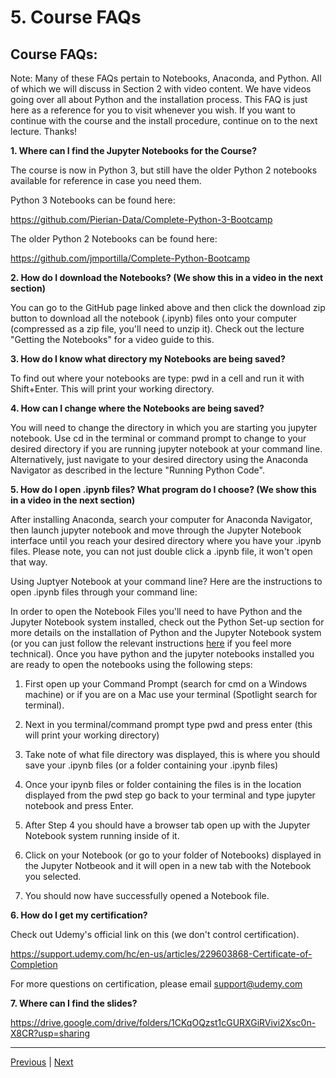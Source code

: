 #  5. Course FAQs

##  Course FAQs:

Note: Many of these FAQs pertain to Notebooks, Anaconda, and Python. All of which we will discuss in Section 2 with video content. We have videos going over all about Python and the installation process. This FAQ is just here as a reference for you to visit whenever you wish. If you want to continue with the course and the install procedure, continue on to the next lecture. Thanks!

**1. Where can I find the Jupyter Notebooks for the Course?**

The course is now in Python 3, but still have the older Python 2 notebooks available for reference in case you need them.

Python 3 Notebooks can be found here:

https://github.com/Pierian-Data/Complete-Python-3-Bootcamp


The older Python 2 Notebooks can be found here:

https://github.com/jmportilla/Complete-Python-Bootcamp

**2. How do I download the Notebooks? (We show this in a video in the next section)**

You can go to the GitHub page linked above and then click the download zip button to download all the notebook (.ipynb) files onto your computer (compressed as a zip file, you'll need to unzip it). Check out the lecture "Getting the Notebooks" for a video guide to this.

**3. How do I know what directory my Notebooks are being saved?**

To find out where your notebooks are type: pwd in a cell and run it with Shift+Enter. This will print your working directory.

**4. How can I change where the Notebooks are being saved?**

You will need to change the directory in which you are starting you jupyter notebook. Use cd in the terminal or command prompt to change to your desired directory if you are running jupyter notebook at your command line. Alternatively, just navigate to your desired directory using the Anaconda Navigator as described in the lecture "Running Python Code".

**5. How do I open .ipynb files? What program do I choose? (We show this in a video in the next section)**

After installing Anaconda, search your computer for Anaconda Navigator, then launch jupyter notebook and move through the Jupyter Notebook interface until you reach your desired directory where you have your .ipynb files. Please note, you can not just double click a .ipynb file, it won't open that way.

Using Juptyer Notebook at your command line? Here are the instructions to open .ipynb files through your command line:

In order to open the Notebook Files you'll need to have Python and the Jupyter Notebook system installed, check out the Python Set-up section for more details on the installation of Python and the Jupyter Notebook system (or you can just follow the relevant instructions [here](https://docs.jupyter.org/en/latest/install.html) if you feel more technical). Once you have python and the jupyter notebooks installed you are ready to open the notebooks using the following steps:

1. First open up your Command Prompt (search for cmd on a Windows machine) or if you are on a Mac use your terminal (Spotlight search for terminal).

1. Next in you terminal/command prompt type pwd and press enter (this will print your working directory)

1. Take note of what file directory was displayed, this is where you should save your .ipynb files (or a folder containing your .ipynb files)

1. Once your ipynb files or folder containing the files is in the location displayed from the pwd step go back to your terminal and type jupyter notebook and press Enter.

1. After Step 4 you should have a browser tab open up with the Jupyter Notebook system running inside of it.

1. Click on your Notebook (or go to your folder of Notebooks) displayed in the Jupyter Notbeook and it will open in a new tab with the Notebook you selected.

1. You should now have successfully opened a Notebook file.

**6. How do I get my certification?**

Check out Udemy's official link on this (we don't control certification). 

https://support.udemy.com/hc/en-us/articles/229603868-Certificate-of-Completion

For more questions on certification, please email support@udemy.com

**7. Where can I find the slides?**

https://drive.google.com/drive/folders/1CKqOQzst1cGURXGiRVivi2Xsc0n-X8CR?usp=sharing


---
[Previous](./4_Why-Python%3F.md) | [Next](.)